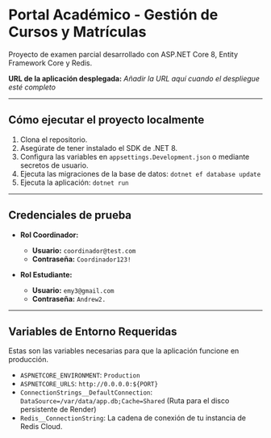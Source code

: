 # Portal Académico - Gestión de Cursos y Matrículas

Proyecto de examen parcial desarrollado con ASP.NET Core 8, Entity Framework Core y Redis.

**URL de la aplicación desplegada:**
*Añadir la URL aquí cuando el despliegue esté completo*

---

## Cómo ejecutar el proyecto localmente

1.  Clona el repositorio.
2.  Asegúrate de tener instalado el SDK de .NET 8.
3.  Configura las variables en `appsettings.Development.json` o mediante secretos de usuario.
4.  Ejecuta las migraciones de la base de datos: `dotnet ef database update`
5.  Ejecuta la aplicación: `dotnet run`

---

## Credenciales de prueba

-   **Rol Coordinador:**
    -   **Usuario:** `coordinador@test.com`
    -   **Contraseña:** `Coordinador123!`

-   **Rol Estudiante:**
    -   **Usuario:** `emy3@gmail.com`
    -   **Contraseña:** `Andrew2.`
---

## Variables de Entorno Requeridas

Estas son las variables necesarias para que la aplicación funcione en producción.

-   `ASPNETCORE_ENVIRONMENT`: `Production`
-   `ASPNETCORE_URLS`: `http://0.0.0.0:${PORT}`
-   `ConnectionStrings__DefaultConnection`: `DataSource=/var/data/app.db;Cache=Shared` (Ruta para el disco persistente de Render)
-   `Redis__ConnectionString`: La cadena de conexión de tu instancia de Redis Cloud.